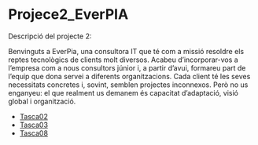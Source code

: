 # Projece2_EverPIA
Descripció del projecte 2: 

Benvinguts a EverPia, una consultora IT que té com a missió resoldre els reptes tecnològics de clients molt diversos. Acabeu d’incorporar-vos a l’empresa com a nous consultors júnior i, a partir d’avui, formareu part de l’equip que dona servei a diferents organitzacions. Cada client té les seves necessitats concretes i, sovint, semblen projectes inconnexos. Però no us enganyeu: el que realment us demanem és capacitat d’adaptació, visió global i organització.


- [Tasca02](Tasca02)
- [Tasca03](Tasca03)
- [Tasca08](Tasca08)
